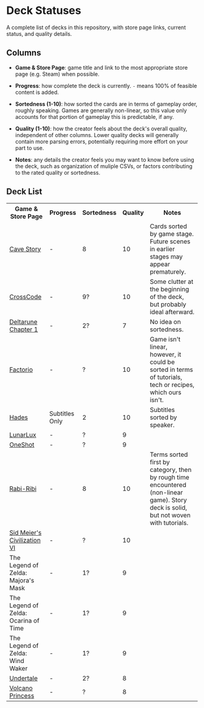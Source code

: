 # Deck Statuses

A complete list of decks in this repository, with store page links, current status, and quality details.


## Columns

* __Game & Store Page__: game title and link to the most appropriate store page (e.g. Steam) when possible.

* __Progress__: how complete the deck is currently. `-` means 100% of feasible content is added.

* __Sortedness (1-10)__: how sorted the cards are in terms of gameplay order, roughly speaking.
Games are generally non-linear, so this value only accounts for that portion of gameplay this is predictable, if any.

* __Quality (1-10)__: how the creator feels about the deck's overall quality, independent of other columns.
Lower quality decks will generally contain more parsing errors, potentially requiring more effort on your part to use.

* __Notes__: any details the creator feels you may want to know before using the deck,
such as organization of muliple CSVs, or factors contributing to the rated quality or sortedness.


## Deck List

<!--
	All new decks *must* be added to this list.
	Please conform to the labels above, making your best guess for any values you're unsure of.
	The goal is to briefly inform users of anything they may want to know before using the deck.
	Keep notes concise. These are generally good for sorting and quality details.
	Don't forget to link to the game's Steam store page, or other marketplace if unavailable.
	Thank you!
-->

<table>
	<tr>
		<th>Game & Store Page</th>
		<th>Progress</th>
		<th>Sortedness</th>
		<th>Quality</th>
		<th>Notes</th>
	</tr>
	<tr>
		<td><a href="https://store.steampowered.com/app/200900/Cave_Story/">Cave Story</a></td>
		<td>-</td>
		<td>8</td>
		<td>10</td>
		<td>Cards sorted by game stage. Future scenes in earlier stages may appear prematurely.</td>
	</tr>
	<tr>
		<td><a href="https://store.steampowered.com/app/368340/CrossCode/">CrossCode</a></td>
		<td>-</td>
		<td>9?</td>
		<td>10</td>
		<td>Some clutter at the beginning of the deck, but probably ideal afterward.</td>
	</tr>
	<tr>
		<td><a href="https://store.steampowered.com/app/1671210/DELTARUNE/">Deltarune Chapter 1</a></td>
		<td>-</td>
		<td>2?</td>
		<td>7</td>
		<td>No idea on sortedness.</td>
	</tr>
	<tr>
		<td><a href="https://store.steampowered.com/app/427520/Factorio/">Factorio</a></td>
		<td>-</td>
		<td>?</td>
		<td>10</td>
		<td>Game isn't linear, however, it could be sorted in terms of tutorials, tech or recipes, which ours isn't.</td>
	</tr>
	<tr>
		<td><a href="https://store.steampowered.com/app/1145360/Hades/">Hades</a></td>
		<td>Subtitles Only</td>
		<td>2</td>
		<td>10</td>
		<td>Subtitles sorted by speaker.</td>
	</tr>
	<tr>
		<td><a href="https://store.steampowered.com/app/1932680/LunarLux/">LunarLux</a></td>
		<td>-</td>
		<td>?</td>
		<td>9</td>
		<td></td>
	</tr>
	<tr>
		<td><a href="https://store.steampowered.com/app/420530/OneShot/">OneShot</a></td>
		<td>-</td>
		<td>?</td>
		<td>9</td>
		<td></td>
	</tr>
	<tr>
		<td><a href="https://store.steampowered.com/app/400910/RabiRibi/">Rabi-Ribi</a></td>
		<td>-</td>
		<td>8</td>
		<td>10</td>
		<td>Terms sorted first by category, then by rough time encountered (non-linear game). Story deck is solid, but not woven with tutorials.</td>
	</tr>
	<tr>
		<td><a href="https://store.steampowered.com/app/289070/Sid_Meiers_Civilization_VI/">Sid Meier's Civilization VI</a></td>
		<td>-</td>
		<td>?</td>
		<td>10</td>
		<td></td>
	</tr>
	<tr>
		<td>The Legend of Zelda: Majora's Mask</td>
		<td>-</td>
		<td>1?</td>
		<td>9</td>
		<td></td>
	</tr>
	<tr>
		<td>The Legend of Zelda: Ocarina of Time</td>
		<td>-</td>
		<td>1?</td>
		<td>9</td>
		<td></td>
	</tr>
	<tr>
		<td>The Legend of Zelda: Wind Waker</td>
		<td>-</td>
		<td>1?</td>
		<td>9</td>
		<td></td>
	</tr>
	<tr>
		<td><a href="https://store.steampowered.com/app/391540/Undertale/">Undertale</a></td>
		<td>-</td>
		<td>2?</td>
		<td>8</td>
		<td></td>
	</tr>
	<tr>
		<td><a href="https://store.steampowered.com/app/1669980/Volcano_Princess/">Volcano Princess</a></td>
		<td>-</td>
		<td>?</td>
		<td>8</td>
		<td></td>
	</tr>
</table>